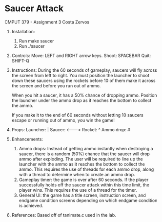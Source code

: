 Saucer Attack
===========
CMPUT 379 - Assignment 3
Costa Zervos

1. Installation:
	1. Run make saucer
	2. Run ./saucer

2. Controls:
	Move: LEFT and RIGHT arrow keys.
	Shoot: SPACEBAR
	Quit: SHIFT-Q

3. Instructions:
	During the 60 seconds of gameplay, saucers will fly across the screen
	from left to right. You must position the launcher to shoot down these
	saucers using the rockets before 10 of them make it across the screen
	and before you run out of ammo.

	When you hit a saucer, it has a 50% chance of dropping ammo. Position
	the launcher under the ammo drop as it reaches the bottom to collect the
	ammo.

	If you make it to the end of 60 seconds without letting 10 saucers
	escape or running out of ammo, you win the game!

4. Props:
	Launcher: |
	Saucer: <--->
	Rocket: ^
	Ammo drop: #

5. Enhancements:
	1. Ammo drops: Instead of getting ammo instantly when destroying a
	   saucer, there is a random (50%) chance that the saucer will drop
	   ammo after exploding. The user will be required to line up the
	   launcher with the ammo as it reaches the bottom to collect the ammo.
	   This requires the use of threads for each ammo drop, along with a
	   thread to determine when to create an ammo drop.
	2. Gameplay timer: the game is over after 60 seconds. If the player
	   successfully holds off the saucer attack within this time limit,
	   the player wins. This requires the use of a thread for the timer.
	3. General UI: the game has a title screen, instruction screen, and
	   endgame condition screens depending on which endgame condition is 
	   achieved.

5. References:
	Based off of tanimate.c used in the lab.
